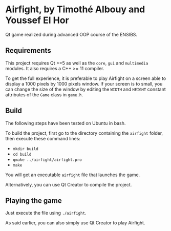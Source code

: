 # Airfight, by Timothé Albouy and Youssef El Hor

Qt game realized during advanced OOP course of the ENSIBS.

## Requirements

This project requires Qt >=5 as well as the `core`, `gui` and `multimedia` modules. It also requires a C++ >= 11 compiler.

To get the full experience, it is preferable to play Airfight on a screen able to display a 1000 pixels by 1000 pixels window. If your screen is to small, you can change the size of the window by editing the `WIDTH` and `HEIGHT` constant attributes of the `Game` class in `game.h`.

## Build

The following steps have been tested on Ubuntu in bash.

To build the project, first go to the directory containing the `airfight` folder, then execute these command lines:
- `mkdir build`
- `cd build`
- `qmake ../airfight/airfight.pro`
- `make`

You will get an executable `airfight` file that launches the game.

Alternatively, you can use Qt Creator to compile the project.

## Playing the game

Just execute the file using `./airfight`.

As said earlier, you can also simply use Qt Creator to play Airfight.